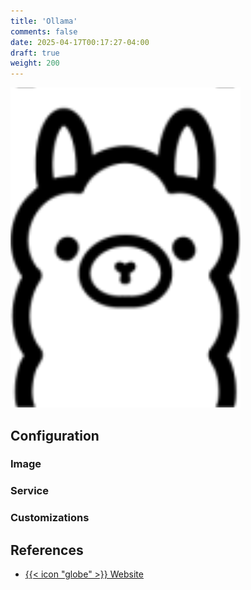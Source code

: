 ```yaml
---
title: 'Ollama'
comments: false
date: 2025-04-17T00:17:27-04:00
draft: true
weight: 200
---
```

![Ollama](./ollama.webp)

## Configuration

### Image

### Service

### Customizations

## References

- [{{< icon "globe" >}} Website](https://github.com/ollama/ollama)
